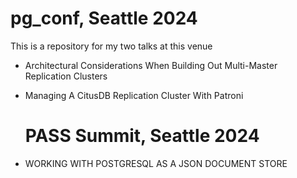 # pg_conf, Seattle 2024
This is a repository for my two talks at this venue
- Architectural Considerations When Building Out Multi-Master Replication Clusters
- Managing A CitusDB Replication Cluster With Patroni

  # PASS Summit, Seattle 2024
- WORKING WITH POSTGRESQL AS A JSON DOCUMENT STORE
